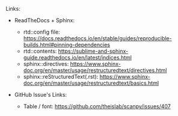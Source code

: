 Links:

- ReadTheDocs + Sphinx:
  - rtd::config file: https://docs.readthedocs.io/en/stable/guides/reproducible-builds.html#pinning-dependencies
  - rtd::contents: https://sublime-and-sphinx-guide.readthedocs.io/en/latest/indices.html
  - sphinx::directives: https://www.sphinx-doc.org/en/master/usage/restructuredtext/directives.html
  - sphinx::reStructuredText(.rst): https://www.sphinx-doc.org/en/master/usage/restructuredtext/basics.html 


- GitHub Issue's Links:
  - Table / font: https://github.com/theislab/scanpy/issues/407